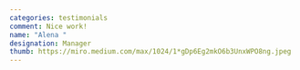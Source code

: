 ```yaml
---
categories: testimonials
comment: Nice work!
name: "Alena "
designation: Manager
thumb: https://miro.medium.com/max/1024/1*gDp6Eg2mkO6b3UnxWPO8ng.jpeg
---
```

